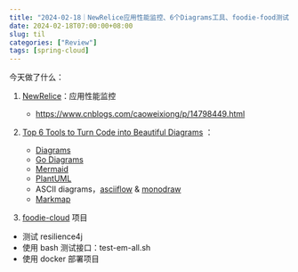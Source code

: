```yaml
---
title: "2024-02-18｜NewRelice应用性能监控、6个Diagrams工具、foodie-food测试"
date: 2024-02-18T07:00:00+08:00
slug: til
categories: ["Review"]
tags: [spring-cloud]
---
```




今天做了什么：

1. [NewRelice](https://newrelic.com/)：应用性能监控
   - https://www.cnblogs.com/caoweixiong/p/14798449.html
2. [Top 6 Tools to Turn Code into Beautiful Diagrams](https://www.youtube.com/watch?v=jCd6XfWLZsg) ：
   - [Diagrams](https://diagrams.mingrammer.com/)
   - [Go Diagrams](https://godiagram.com/winforms/latest/)
   - [Mermaid](https://mermaid.js.org/)
   - [PlantUML](https://plantuml.com/)
   - ASCII diagrams，[asciiflow](https://asciiflow.com/#/) & [monodraw](https://monodraw.helftone.com/) 
   - [Markmap](https://markmap.js.org/)

3.  [foodie-cloud](https://github.com/chensoul/foodie-cloud) 项目
   - 测试 resilience4j
   - 使用 bash 测试接口：test-em-all.sh
   - 使用 docker 部署项目
